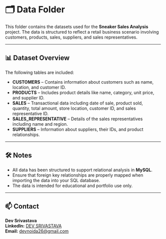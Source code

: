 # 🗂️ Data Folder

This folder contains the datasets used for the **Sneaker Sales Analysis** project. The data is structured to reflect a retail business scenario involving customers, products, sales, suppliers, and sales representatives.

---

## 📊 Dataset Overview

The following tables are included:

- **CUSTOMERS** – Contains information about customers such as name, location, and customer ID.
- **PRODUCTS** – Includes product details like name, category, unit price, and supplier ID.
- **SALES** – Transactional data including date of sale, product sold, quantity, total amount, store location, customer ID, and sales representative ID.
- **SALES_REPRESENTATIVE** – Details of the sales representatives including name and region.
- **SUPPLIERS** – Information about suppliers, their IDs, and product relationships.

---

## 🛠️ Notes

- All data has been structured to support relational analysis in **MySQL**.
- Ensure that foreign key relationships are properly mapped when importing the data into your SQL database.
- The data is intended for educational and portfolio use only.

---

## 📫 Contact

**Dev Srivastava**  
**LinkedIn:** [DEV SRIVASTAVA](https://www.linkedin.com/in/dev-srivastava-7477b1238)  
**Email:** devnoida26@gmail.com

